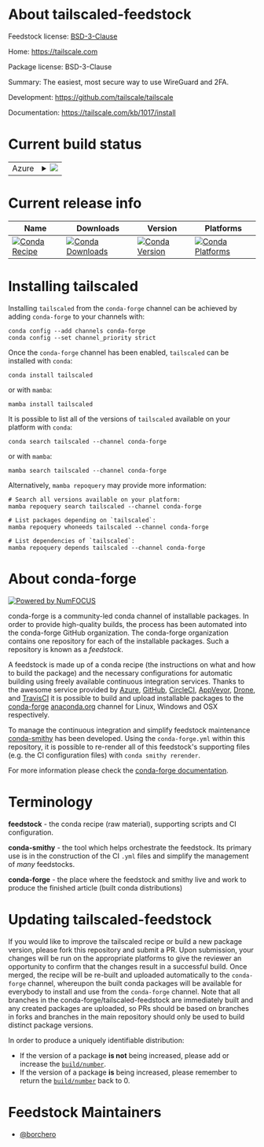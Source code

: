 About tailscaled-feedstock
==========================

Feedstock license: [BSD-3-Clause](https://github.com/conda-forge/tailscaled-feedstock/blob/main/LICENSE.txt)

Home: https://tailscale.com

Package license: BSD-3-Clause

Summary: The easiest, most secure way to use WireGuard and 2FA.

Development: https://github.com/tailscale/tailscale

Documentation: https://tailscale.com/kb/1017/install

Current build status
====================


<table>
    
  <tr>
    <td>Azure</td>
    <td>
      <details>
        <summary>
          <a href="https://dev.azure.com/conda-forge/feedstock-builds/_build/latest?definitionId=22251&branchName=main">
            <img src="https://dev.azure.com/conda-forge/feedstock-builds/_apis/build/status/tailscaled-feedstock?branchName=main">
          </a>
        </summary>
        <table>
          <thead><tr><th>Variant</th><th>Status</th></tr></thead>
          <tbody><tr>
              <td>linux_64</td>
              <td>
                <a href="https://dev.azure.com/conda-forge/feedstock-builds/_build/latest?definitionId=22251&branchName=main">
                  <img src="https://dev.azure.com/conda-forge/feedstock-builds/_apis/build/status/tailscaled-feedstock?branchName=main&jobName=linux&configuration=linux%20linux_64_" alt="variant">
                </a>
              </td>
            </tr><tr>
              <td>linux_aarch64</td>
              <td>
                <a href="https://dev.azure.com/conda-forge/feedstock-builds/_build/latest?definitionId=22251&branchName=main">
                  <img src="https://dev.azure.com/conda-forge/feedstock-builds/_apis/build/status/tailscaled-feedstock?branchName=main&jobName=linux&configuration=linux%20linux_aarch64_" alt="variant">
                </a>
              </td>
            </tr><tr>
              <td>osx_64</td>
              <td>
                <a href="https://dev.azure.com/conda-forge/feedstock-builds/_build/latest?definitionId=22251&branchName=main">
                  <img src="https://dev.azure.com/conda-forge/feedstock-builds/_apis/build/status/tailscaled-feedstock?branchName=main&jobName=osx&configuration=osx%20osx_64_" alt="variant">
                </a>
              </td>
            </tr><tr>
              <td>osx_arm64</td>
              <td>
                <a href="https://dev.azure.com/conda-forge/feedstock-builds/_build/latest?definitionId=22251&branchName=main">
                  <img src="https://dev.azure.com/conda-forge/feedstock-builds/_apis/build/status/tailscaled-feedstock?branchName=main&jobName=osx&configuration=osx%20osx_arm64_" alt="variant">
                </a>
              </td>
            </tr><tr>
              <td>win_64</td>
              <td>
                <a href="https://dev.azure.com/conda-forge/feedstock-builds/_build/latest?definitionId=22251&branchName=main">
                  <img src="https://dev.azure.com/conda-forge/feedstock-builds/_apis/build/status/tailscaled-feedstock?branchName=main&jobName=win&configuration=win%20win_64_" alt="variant">
                </a>
              </td>
            </tr>
          </tbody>
        </table>
      </details>
    </td>
  </tr>
</table>

Current release info
====================

| Name | Downloads | Version | Platforms |
| --- | --- | --- | --- |
| [![Conda Recipe](https://img.shields.io/badge/recipe-tailscaled-green.svg)](https://anaconda.org/conda-forge/tailscaled) | [![Conda Downloads](https://img.shields.io/conda/dn/conda-forge/tailscaled.svg)](https://anaconda.org/conda-forge/tailscaled) | [![Conda Version](https://img.shields.io/conda/vn/conda-forge/tailscaled.svg)](https://anaconda.org/conda-forge/tailscaled) | [![Conda Platforms](https://img.shields.io/conda/pn/conda-forge/tailscaled.svg)](https://anaconda.org/conda-forge/tailscaled) |

Installing tailscaled
=====================

Installing `tailscaled` from the `conda-forge` channel can be achieved by adding `conda-forge` to your channels with:

```
conda config --add channels conda-forge
conda config --set channel_priority strict
```

Once the `conda-forge` channel has been enabled, `tailscaled` can be installed with `conda`:

```
conda install tailscaled
```

or with `mamba`:

```
mamba install tailscaled
```

It is possible to list all of the versions of `tailscaled` available on your platform with `conda`:

```
conda search tailscaled --channel conda-forge
```

or with `mamba`:

```
mamba search tailscaled --channel conda-forge
```

Alternatively, `mamba repoquery` may provide more information:

```
# Search all versions available on your platform:
mamba repoquery search tailscaled --channel conda-forge

# List packages depending on `tailscaled`:
mamba repoquery whoneeds tailscaled --channel conda-forge

# List dependencies of `tailscaled`:
mamba repoquery depends tailscaled --channel conda-forge
```


About conda-forge
=================

[![Powered by
NumFOCUS](https://img.shields.io/badge/powered%20by-NumFOCUS-orange.svg?style=flat&colorA=E1523D&colorB=007D8A)](https://numfocus.org)

conda-forge is a community-led conda channel of installable packages.
In order to provide high-quality builds, the process has been automated into the
conda-forge GitHub organization. The conda-forge organization contains one repository
for each of the installable packages. Such a repository is known as a *feedstock*.

A feedstock is made up of a conda recipe (the instructions on what and how to build
the package) and the necessary configurations for automatic building using freely
available continuous integration services. Thanks to the awesome service provided by
[Azure](https://azure.microsoft.com/en-us/services/devops/), [GitHub](https://github.com/),
[CircleCI](https://circleci.com/), [AppVeyor](https://www.appveyor.com/),
[Drone](https://cloud.drone.io/welcome), and [TravisCI](https://travis-ci.com/)
it is possible to build and upload installable packages to the
[conda-forge](https://anaconda.org/conda-forge) [anaconda.org](https://anaconda.org/)
channel for Linux, Windows and OSX respectively.

To manage the continuous integration and simplify feedstock maintenance
[conda-smithy](https://github.com/conda-forge/conda-smithy) has been developed.
Using the ``conda-forge.yml`` within this repository, it is possible to re-render all of
this feedstock's supporting files (e.g. the CI configuration files) with ``conda smithy rerender``.

For more information please check the [conda-forge documentation](https://conda-forge.org/docs/).

Terminology
===========

**feedstock** - the conda recipe (raw material), supporting scripts and CI configuration.

**conda-smithy** - the tool which helps orchestrate the feedstock.
                   Its primary use is in the construction of the CI ``.yml`` files
                   and simplify the management of *many* feedstocks.

**conda-forge** - the place where the feedstock and smithy live and work to
                  produce the finished article (built conda distributions)


Updating tailscaled-feedstock
=============================

If you would like to improve the tailscaled recipe or build a new
package version, please fork this repository and submit a PR. Upon submission,
your changes will be run on the appropriate platforms to give the reviewer an
opportunity to confirm that the changes result in a successful build. Once
merged, the recipe will be re-built and uploaded automatically to the
`conda-forge` channel, whereupon the built conda packages will be available for
everybody to install and use from the `conda-forge` channel.
Note that all branches in the conda-forge/tailscaled-feedstock are
immediately built and any created packages are uploaded, so PRs should be based
on branches in forks and branches in the main repository should only be used to
build distinct package versions.

In order to produce a uniquely identifiable distribution:
 * If the version of a package **is not** being increased, please add or increase
   the [``build/number``](https://docs.conda.io/projects/conda-build/en/latest/resources/define-metadata.html#build-number-and-string).
 * If the version of a package **is** being increased, please remember to return
   the [``build/number``](https://docs.conda.io/projects/conda-build/en/latest/resources/define-metadata.html#build-number-and-string)
   back to 0.

Feedstock Maintainers
=====================

* [@borchero](https://github.com/borchero/)

